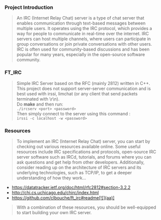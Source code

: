 ###  Project Introduction
> An IRC (Internet Relay Chat) server is a type of chat server that enables communication through text-based messages between multiple users. It operates using the IRC protocol, which provides a way for people to communicate in real-time over the internet. IRC servers can host multiple channels, where users can participate in group conversations or join private conversations with other users. IRC is often used for community-based discussions and has been popular for many years, especially in the open-source software community.

### FT_IRC
> Simple IRC Server based on the RFC (mainly 2812) written in C++.
This project does not support server-server communication and is best used with irssi, limchat (or any client that send packets terminated with \r\n).<br>
Do **make** and then run:<br>
`./ircserv <port> <password>`<br>
Then simply connect to the server using this command :<br>
`irssi -c localhost -w <password>`

### Resources
> To implement an IRC (Internet Relay Chat) server, you can start by checking out various resources available online. Some useful resources include IRC specifications and protocols, open-source IRC server software such as IRCd, tutorials, and forums where you can ask questions and get help from other developers. Additionally, consider reading up on the architecture of IRC servers and its underlying technologies, such as TCP/IP, to get a deeper understanding of how they work...

- https://datatracker.ietf.org/doc/html/rfc2812#section-3.2.2
- http://chi.cs.uchicago.edu/chirc/index.html
- https://github.com/clbouche/ft_irc#readme[![](aa)]

>  With a combination of these resources, you should be well-equipped to start building your own IRC server.
